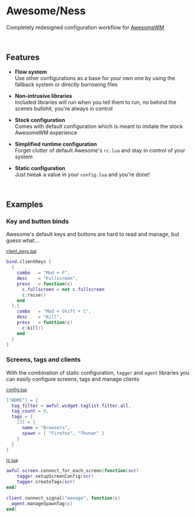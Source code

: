 # Awesome/Ness
Completely redesigned configuration workflow for [AwesomeWM](https://github.com/awesomeWM/awesome/)  

&nbsp;  

## Features
  
- **Flow system**  
	Use other configurations as a base for your own one by using the fallback system or directly borrowing files  
	
- **Non-intrusive libraries**  
	Included libraries will run when you tell them to run, no behind the scenes bullshit, you're always in control  
	
- **Stock configuration**  
	Comes with default configuration which is meant to imitate the stock AwesomeWM experience  
	
- **Simplified runtime configuration**  
	Forget clutter of default Awesome's `rc.lua` and stay in control of your system  
	
- **Static configuration**  
	Just tweak a value in your `config.lua` and you're done!  

&nbsp;  

## Examples

### Key and button binds
Awesome's default keys and buttons are hard to read and manage, but guess what...

<sub>[client_keys.lua](https://github.com/adamnejm/awesomeness/blob/master/ness/flow/default/bind/client_keys.lua):</sub>
```lua
bind.clientKeys {
  {
    combo	= "Mod + F",
    desc	= "Fullscreen",
    press	= function(c)
      c.fullscreen = not c.fullscreen
      c:raise()
    end
  },{
    combo	= "Mod + Shift + C",
    desc	= "Kill",
    press	= function(c)
      c:kill()
    end
  }
}
```

### Screens, tags and clients
With the combination of static configuration, `tagger` and `agent` libraries you can easily configure screens, tags and manage clients

<sub>[config.lua](https://github.com/adamnejm/awesomeness/blob/master/ness/flow/default/config.lua):</sub>
```lua
["HDMI"] = {
  tag_filter = awful.widget.taglist.filter.all,
  tag_count = 9,
  tags = {
    [3] = {
      name = "Browsers",
      spawn = { "Firefox", "Thunar" }
    }
  }
}
```

<sub>[rc.lua](https://github.com/adamnejm/awesomeness/blob/master/ness/flow/default/rc.lua):</sub>
```lua
awful.screen.connect_for_each_screen(function(scr)
	tagger.setupScreenConfig(scr)
	tagger.createTags(scr)
end)

client.connect_signal("manage", function(c)
  agent.manageSpawnTag(c)
end)
```



